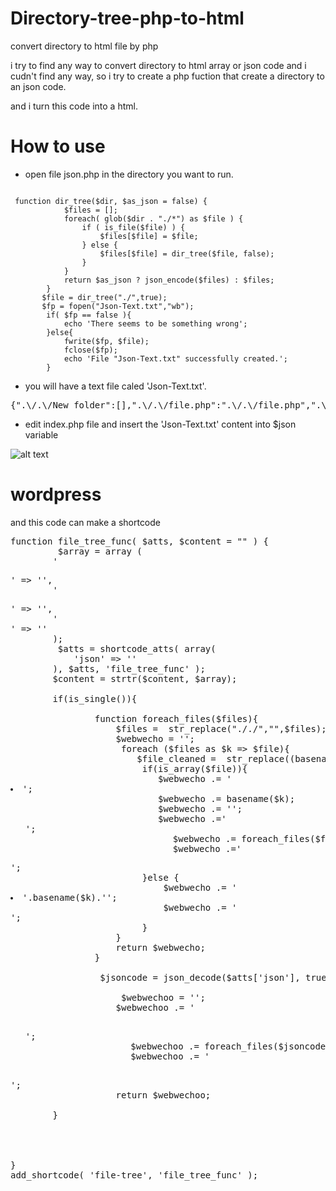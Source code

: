 # Directory-tree-php-to-html
convert directory to html file by php

i try to find any way to convert directory to html array or json code and i cudn't find any way, so i try to create a php fuction that create a directory to an json code.

and i turn this code into a html.

# How to use 
* open file json.php in the directory you want to run.
<code>
 function dir_tree($dir, $as_json = false) {
            $files = [];
            foreach( glob($dir . "./*") as $file ) {
                if ( is_file($file) ) {
                    $files[$file] = $file;
                } else {
                    $files[$file] = dir_tree($file, false);
                }
            }
            return $as_json ? json_encode($files) : $files;
        }
       $file = dir_tree("./",true);
       $fp = fopen("Json-Text.txt","wb");
        if( $fp == false ){
            echo 'There seems to be something wrong';
        }else{
            fwrite($fp, $file);
            fclose($fp);
            echo 'File "Json-Text.txt" successfully created.';
        }
</code>

* you will have a text file caled 'Json-Text.txt'.
<pre>{".\/.\/New folder":[],".\/.\/file.php":".\/.\/file.php",".\/.\/geodata.php":".\/.\/geodata.php",".\/.\/index.html":".\/.\/index.html",".\/.\/index.php":".\/.\/index.php",".\/.\/mac.php":".\/.\/mac.php",".\/.\/old":{".\/.\/old.\/00.php":".\/.\/old.\/00.php",".\/.\/old.\/1.php":".\/.\/old.\/1.php",".\/.\/old.\/10.php":".\/.\/old.\/10.php",".\/.\/old.\/11.php":".\/.\/old.\/11.php",".\/.\/old.\/2.php":".\/.\/old.\/2.php",".\/.\/old.\/3.php":".\/.\/old.\/3.php",".\/.\/old.\/4.php":".\/.\/old.\/4.php",".\/.\/old.\/6.php":".\/.\/old.\/6.php",".\/.\/old.\/7.php":".\/.\/old.\/7.php",".\/.\/old.\/8.php":".\/.\/old.\/8.php",".\/.\/old.\/9.php":".\/.\/old.\/9.php"},".\/.\/test_app":{".\/.\/test_app.\/1.php":".\/.\/test_app.\/1.php",".\/.\/test_app.\/10.php":".\/.\/test_app.\/10.php",".\/.\/test_app.\/2.php":".\/.\/test_app.\/2.php",".\/.\/test_app.\/3.php":".\/.\/test_app.\/3.php",".\/.\/test_app.\/4.php":".\/.\/test_app.\/4.php",".\/.\/test_app.\/5.php":".\/.\/test_app.\/5.php",".\/.\/test_app.\/6.php":".\/.\/test_app.\/6.php",".\/.\/test_app.\/7.php":".\/.\/test_app.\/7.php",".\/.\/test_app.\/8.php":".\/.\/test_app.\/8.php",".\/.\/test_app.\/9.php":".\/.\/test_app.\/9.php",".\/.\/test_app.\/css":{".\/.\/test_app.\/css.\/style.css":".\/.\/test_app.\/css.\/style.css"},".\/.\/test_app.\/functions.php":".\/.\/test_app.\/functions.php",".\/.\/test_app.\/home.php":".\/.\/test_app.\/home.php",".\/.\/test_app.\/images":{".\/.\/test_app.\/images.\/flash-logo.png":".\/.\/test_app.\/images.\/flash-logo.png",".\/.\/test_app.\/images.\/quicktime-logo.gif":".\/.\/test_app.\/images.\/quicktime-logo.gif",".\/.\/test_app.\/images.\/t_1.jpg":".\/.\/test_app.\/images.\/t_1.jpg",".\/.\/test_app.\/images.\/t_2.jpg":".\/.\/test_app.\/images.\/t_2.jpg",".\/.\/test_app.\/images.\/t_3.jpg":".\/.\/test_app.\/images.\/t_3.jpg",".\/.\/test_app.\/images.\/t_4.jpg":".\/.\/test_app.\/images.\/t_4.jpg",".\/.\/test_app.\/images.\/t_5.jpg":".\/.\/test_app.\/images.\/t_5.jpg"},".\/.\/test_app.\/includes":{".\/.\/test_app.\/includes.\/footer.php":".\/.\/test_app.\/includes.\/footer.php",".\/.\/test_app.\/includes.\/header.php":".\/.\/test_app.\/includes.\/header.php",".\/.\/test_app.\/includes.\/navigation.txt":".\/.\/test_app.\/includes.\/navigation.txt"},".\/.\/test_app.\/index.php":".\/.\/test_app.\/index.php",".\/.\/test_app.\/js":{".\/.\/test_app.\/js.\/myscript.js":".\/.\/test_app.\/js.\/myscript.js",".\/.\/test_app.\/js.\/scripts.js":".\/.\/test_app.\/js.\/scripts.js"}},".\/.\/text.php":".\/.\/text.php",".\/.\/url":{".\/.\/url.\/src":{".\/.\/url.\/src.\/base_facebook.php":".\/.\/url.\/src.\/base_facebook.php",".\/.\/url.\/src.\/facebook.php":".\/.\/url.\/src.\/facebook.php",".\/.\/url.\/src.\/fb_ca_chain_bundle.crt":".\/.\/url.\/src.\/fb_ca_chain_bundle.crt",".\/.\/url.\/src.\/index.php":".\/.\/url.\/src.\/index.php"},".\/.\/url.\/url.php":".\/.\/url.\/url.php"},".\/.\/url.zip":".\/.\/url.zip"}</pre>
* edit index.php file and insert the 'Json-Text.txt' content into $json variable

![alt text](http://nasssar.me/wp-content/uploads/2017/05/newww.png)


# wordpress

and this code can make a shortcode

<pre>
function file_tree_func( $atts, $content = "" ) {
         $array = array (
        '<p>' => '', 
        '</p>' => '', 
        '<br />' => ''
        );
         $atts = shortcode_atts( array(
    		'json' => ''
    	), $atts, 'file_tree_func' );
        $content = strtr($content, $array);

        if(is_single()){
            
                function foreach_files($files){
                    $files =  str_replace("././","",$files);
                    $webwecho = '';
                     foreach ($files as $k => $file){   
                        $file_cleaned =  str_replace((basename($k)) . "./","",$file);             
                         if(is_array($file)){
                            $webwecho .= '<li class="is-folder"><span>';
                            $webwecho .= basename($k);
                            $webwecho .= '</span>';
                            $webwecho .='<ul>';
                            $webwecho .= foreach_files($file_cleaned);
                            $webwecho .='</ul></li>';
                         }else {
                             $webwecho .= '<li class="is-file"><span>'.basename($k).'</span>';
                             $webwecho .= '</li>';
                         }
                    }
                    return $webwecho;
                }

                 $jsoncode = json_decode($atts['json'], true);
  
                     $webwechoo = '';
                    $webwechoo .= '<div class="file-tree"> <ul>';
                    $webwechoo .= foreach_files($jsoncode);
                    $webwechoo .= '</ul> </div>';
                    return $webwechoo;

        }
        

  
            
}
add_shortcode( 'file-tree', 'file_tree_func' );

</pre>

